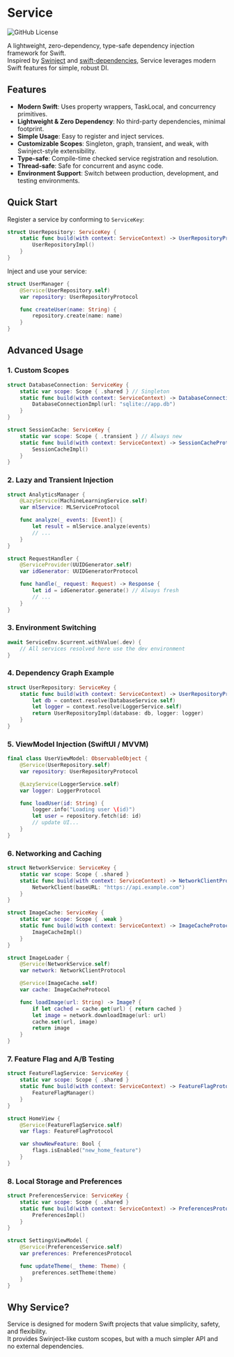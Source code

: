 # Service

![GitHub License](https://img.shields.io/github/license/nslogmeng/service)

A lightweight, zero-dependency, type-safe dependency injection framework for Swift.  
Inspired by [Swinject](https://github.com/Swinject/Swinject) and [swift-dependencies](https://github.com/pointfreeco/swift-dependencies), Service leverages modern Swift features for simple, robust DI.

## Features

- **Modern Swift**: Uses property wrappers, TaskLocal, and concurrency primitives.
- **Lightweight & Zero Dependency**: No third-party dependencies, minimal footprint.
- **Simple Usage**: Easy to register and inject services.
- **Customizable Scopes**: Singleton, graph, transient, and weak, with Swinject-style extensibility.
- **Type-safe**: Compile-time checked service registration and resolution.
- **Thread-safe**: Safe for concurrent and async code.
- **Environment Support**: Switch between production, development, and testing environments.

## Quick Start

Register a service by conforming to `ServiceKey`:

```swift
struct UserRepository: ServiceKey {
    static func build(with context: ServiceContext) -> UserRepositoryProtocol {
        UserRepositoryImpl()
    }
}
```

Inject and use your service:

```swift
struct UserManager {
    @Service(UserRepository.self)
    var repository: UserRepositoryProtocol

    func createUser(name: String) {
        repository.create(name: name)
    }
}
```

## Advanced Usage

### 1. Custom Scopes

```swift
struct DatabaseConnection: ServiceKey {
    static var scope: Scope { .shared } // Singleton
    static func build(with context: ServiceContext) -> DatabaseConnectionProtocol {
        DatabaseConnectionImpl(url: "sqlite://app.db")
    }
}

struct SessionCache: ServiceKey {
    static var scope: Scope { .transient } // Always new
    static func build(with context: ServiceContext) -> SessionCacheProtocol {
        SessionCacheImpl()
    }
}
```

### 2. Lazy and Transient Injection

```swift
struct AnalyticsManager {
    @LazyService(MachineLearningService.self)
    var mlService: MLServiceProtocol

    func analyze(_ events: [Event]) {
        let result = mlService.analyze(events)
        // ...
    }
}

struct RequestHandler {
    @ServiceProvider(UUIDGenerator.self)
    var idGenerator: UUIDGeneratorProtocol

    func handle(_ request: Request) -> Response {
        let id = idGenerator.generate() // Always fresh
        // ...
    }
}
```

### 3. Environment Switching

```swift
await ServiceEnv.$current.withValue(.dev) {
    // All services resolved here use the dev environment
}
```

### 4. Dependency Graph Example

```swift
struct UserRepository: ServiceKey {
    static func build(with context: ServiceContext) -> UserRepositoryProtocol {
        let db = context.resolve(DatabaseService.self)
        let logger = context.resolve(LoggerService.self)
        return UserRepositoryImpl(database: db, logger: logger)
    }
}
```

### 5. ViewModel Injection (SwiftUI / MVVM)

```swift
final class UserViewModel: ObservableObject {
    @Service(UserRepository.self)
    var repository: UserRepositoryProtocol

    @LazyService(LoggerService.self)
    var logger: LoggerProtocol

    func loadUser(id: String) {
        logger.info("Loading user \(id)")
        let user = repository.fetch(id: id)
        // update UI...
    }
}
```

### 6. Networking and Caching

```swift
struct NetworkService: ServiceKey {
    static var scope: Scope { .shared }
    static func build(with context: ServiceContext) -> NetworkClientProtocol {
        NetworkClient(baseURL: "https://api.example.com")
    }
}

struct ImageCache: ServiceKey {
    static var scope: Scope { .weak }
    static func build(with context: ServiceContext) -> ImageCacheProtocol {
        ImageCacheImpl()
    }
}

struct ImageLoader {
    @Service(NetworkService.self)
    var network: NetworkClientProtocol

    @Service(ImageCache.self)
    var cache: ImageCacheProtocol

    func loadImage(url: String) -> Image? {
        if let cached = cache.get(url) { return cached }
        let image = network.downloadImage(url: url)
        cache.set(url, image)
        return image
    }
}
```

### 7. Feature Flag and A/B Testing

```swift
struct FeatureFlagService: ServiceKey {
    static var scope: Scope { .shared }
    static func build(with context: ServiceContext) -> FeatureFlagProtocol {
        FeatureFlagManager()
    }
}

struct HomeView {
    @Service(FeatureFlagService.self)
    var flags: FeatureFlagProtocol

    var showNewFeature: Bool {
        flags.isEnabled("new_home_feature")
    }
}
```

### 8. Local Storage and Preferences

```swift
struct PreferencesService: ServiceKey {
    static var scope: Scope { .shared }
    static func build(with context: ServiceContext) -> PreferencesProtocol {
        PreferencesImpl()
    }
}

struct SettingsViewModel {
    @Service(PreferencesService.self)
    var preferences: PreferencesProtocol

    func updateTheme(_ theme: Theme) {
        preferences.setTheme(theme)
    }
}
```

## Why Service?

Service is designed for modern Swift projects that value simplicity, safety, and flexibility.  
It provides Swinject-like custom scopes, but with a much simpler API and no external dependencies.
